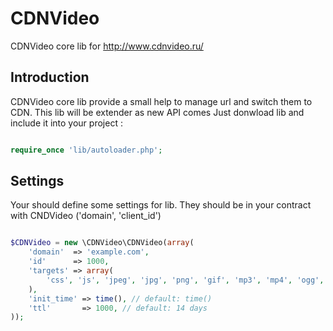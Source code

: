 CDNVideo
========

CDNVideo core lib for http://www.cdnvideo.ru/

Introduction
------------

CDNVideo core lib provide a small help to manage url and switch them to CDN. This lib will be extender as new API comes
Just donwload lib and include it into your project :

```php

require_once 'lib/autoloader.php';

```

Settings
------------
Your should define some settings for lib. They should be in your contract with CNDVideo ('domain', 'client_id')

```php

$CDNVideo = new \CDNVideo\CDNVideo(array(
    'domain'  => 'example.com',
    'id'      => 1000,
    'targets' => array(
        'css', 'js', 'jpeg', 'jpg', 'png', 'gif', 'mp3', 'mp4', 'ogg', 'flv'
    ),
    'init_time' => time(), // default: time()
    'ttl'       => 1000, // default: 14 days
));

```
